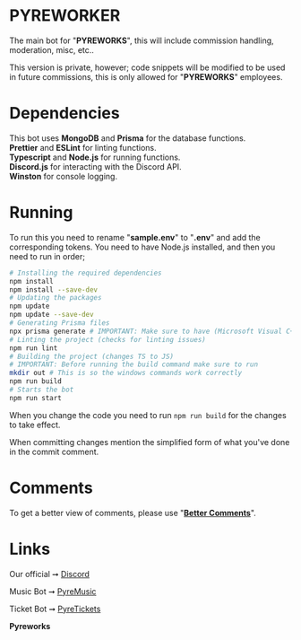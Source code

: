 # PYREWORKER

The main bot for "**PYREWORKS**", this will include commission handling, moderation, misc, etc..

This version is private, however; code snippets will be modified to be used in future commissions, this is only allowed for "**PYREWORKS**" employees.

# Dependencies

This bot uses **MongoDB** and **Prisma** for the database functions.  
**Prettier** and **ESLint** for linting functions.  
**Typescript** and **Node.js** for running functions.  
**Discord.js** for interacting with the Discord API.  
**Winston** for console logging.

# Running

To run this you need to rename "**sample.env**" to "**.env**" and add the corresponding tokens.
You need to have Node.js installed, and then you need to run in order;

```bash
# Installing the required dependencies
npm install
npm install --save-dev
# Updating the packages
npm update
npm update --save-dev
# Generating Prisma files
npx prisma generate # IMPORTANT: Make sure to have (Microsoft Visual C++ 2015 Redistributable) for this to work
# Linting the project (checks for linting issues)
npm run lint
# Building the project (changes TS to JS)
# IMPORTANT: Before running the build command make sure to run
mkdir out # This is so the windows commands work correctly
npm run build
# Starts the bot
npm run start
```

When you change the code you need to run `npm run build` for the changes to take effect.

When committing changes mention the simplified form of what you've done in the commit comment.

# Comments

To get a better view of comments, please use "**[Better Comments](https://marketplace.visualstudio.com/items?itemName=aaron-bond.better-comments)**".

# Links

Our official ➞ [Discord](https://discord.gg/RuzEMyjRuR)

Music Bot ➞ [PyreMusic](https://github.com/bigblackfootman/pyremusic)

Ticket Bot ➞ [PyreTickets](https://github.com/bigblackfootman/pyretickets)

**Pyreworks**
